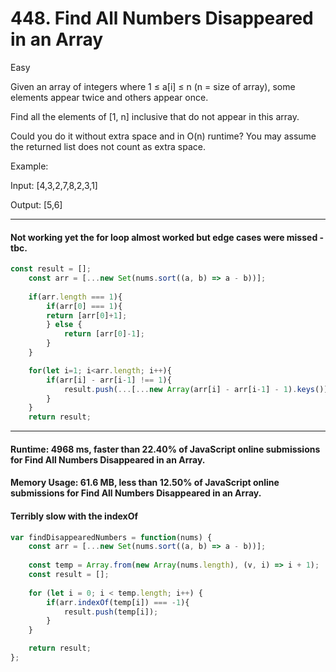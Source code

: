 # 448. Find All Numbers Disappeared in an Array
Easy

Given an array of integers where 1 ≤ a[i] ≤ n (n = size of array), some elements appear twice and others appear once.

Find all the elements of [1, n] inclusive that do not appear in this array.

Could you do it without extra space and in O(n) runtime? You may assume the returned list does not count as extra space.

Example:

Input:
[4,3,2,7,8,2,3,1]

Output:
[5,6]

---
#### Not working yet the for loop almost worked but edge cases were missed - tbc.
```javascript
const result = [];
    const arr = [...new Set(nums.sort((a, b) => a - b))];
    
    if(arr.length === 1){
        if(arr[0] === 1){
        return [arr[0]+1];
        } else {
            return [arr[0]-1];
        }
    }

    for(let i=1; i<arr.length; i++){
        if(arr[i] - arr[i-1] !== 1){
            result.push(...[...new Array(arr[i] - arr[i-1] - 1).keys()].map(key => key + i + 1));
        }
    }
    return result;
```
---
#### Runtime: 4968 ms, faster than 22.40% of JavaScript online submissions for Find All Numbers Disappeared in an Array.
#### Memory Usage: 61.6 MB, less than 12.50% of JavaScript online submissions for Find All Numbers Disappeared in an Array.
#### Terribly slow with the indexOf 
```javascript
var findDisappearedNumbers = function(nums) {
    const arr = [...new Set(nums.sort((a, b) => a - b))];
    
    const temp = Array.from(new Array(nums.length), (v, i) => i + 1);
    const result = [];    
    
    for (let i = 0; i < temp.length; i++) {
        if(arr.indexOf(temp[i]) === -1){
            result.push(temp[i]);
        }
    }

    return result;
};
```
